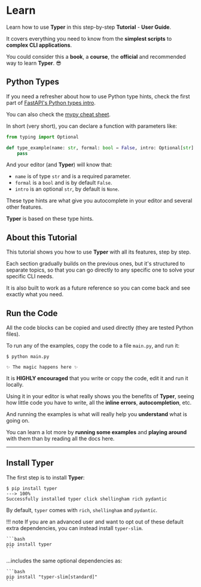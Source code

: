 # Learn

Learn how to use **Typer** in this step-by-step **Tutorial** - **User Guide**.

It covers everything you need to know from the **simplest scripts** to **complex CLI applications**.

You could consider this a **book**, a **course**, the **official** and recommended way to learn **Typer**. 😎

## Python Types

If you need a refresher about how to use Python type hints, check the first part of <a href="https://fastapi.tiangolo.com/python-types/" class="external-link" target="_blank">FastAPI's Python types intro</a>.

You can also check the <a href="https://mypy.readthedocs.io/en/latest/cheat_sheet_py3.html" class="external-link" target="_blank">mypy cheat sheet</a>.

In short (very short), you can declare a function with parameters like:

```Python
from typing import Optional

def type_example(name: str, formal: bool = False, intro: Optional[str] = None):
    pass
```

And your editor (and **Typer**) will know that:

* `name` is of type `str` and is a required parameter.
* `formal` is a `bool` and is by default `False`.
* `intro` is an optional `str`, by default is `None`.

These type hints are what give you autocomplete in your editor and several other features.

**Typer** is based on these type hints.

## About this Tutorial

This tutorial shows you how to use **Typer** with all its features, step by step.

Each section gradually builds on the previous ones, but it's structured to separate topics, so that you can go directly to any specific one to solve your specific CLI needs.

It is also built to work as a future reference so you can come back and see exactly what you need.

## Run the Code

All the code blocks can be copied and used directly (they are tested Python files).

To run any of the examples, copy the code to a file `main.py`, and run it:

<div class="termy">

```console
$ python main.py

✨ The magic happens here ✨
```

</div>

It is **HIGHLY encouraged** that you write or copy the code, edit it and run it locally.

Using it in your editor is what really shows you the benefits of **Typer**, seeing how little code you have to write, all the **inline errors**, **autocompletion**, etc.

And running the examples is what will really help you **understand** what is going on.

You can learn a lot more by **running some examples** and **playing around** with them than by reading all the docs here.

---

## Install **Typer**

The first step is to install **Typer**:

<div class="termy">

```console
$ pip install typer
---> 100%
Successfully installed typer click shellingham rich pydantic
```

</div>

By default, `typer` comes with `rich`, `shellingham` and `pydantic`.

!!! note
    If you are an advanced user and want to opt out of these default extra dependencies, you can instead install `typer-slim`.

    ```bash
    pip install typer
    ```

...includes the same optional dependencies as:

    ```bash
    pip install "typer-slim[standard]"
    ```
